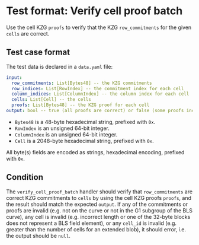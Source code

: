 # Test format: Verify cell proof batch

Use the cell KZG `proofs` to verify that the KZG `row_commitments` for the given `cells` are correct.

## Test case format

The test data is declared in a `data.yaml` file:

```yaml
input:
  row_commitments: List[Bytes48] -- the KZG commitments
  row_indices: List[RowIndex] -- the commitment index for each cell
  column_indices: List[ColumnIndex] -- the column index for each cell
  cells: List[Cell] -- the cells
  proofs: List[Bytes48] -- the KZG proof for each cell
output: bool -- true (all proofs are correct) or false (some proofs incorrect)
```

- `Bytes48` is a 48-byte hexadecimal string, prefixed with `0x`.
- `RowIndex` is an unsigned 64-bit integer.
- `ColumnIndex` is an unsigned 64-bit integer.
- `Cell` is a 2048-byte hexadecimal string, prefixed with `0x`.

All byte(s) fields are encoded as strings, hexadecimal encoding, prefixed with `0x`.

## Condition

The `verify_cell_proof_batch` handler should verify that `row_commitments` are correct KZG commitments to `cells` by using the cell KZG proofs `proofs`, and the result should match the expected `output`. If any of the commitments or proofs are invalid (e.g. not on the curve or not in the G1 subgroup of the BLS curve), any cell is invalid (e.g. incorrect length or one of the 32-byte blocks does not represent a BLS field element), or any `cell_id` is invalid (e.g. greater than the number of cells for an extended blob), it should error, i.e. the output should be `null`.
